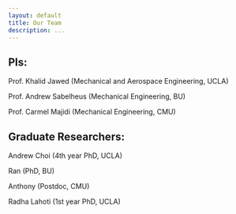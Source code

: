```yaml
---
layout: default
title: Our Team
description: ...
---
```


## PIs:
Prof. Khalid Jawed (Mechanical and Aerospace Engineering, UCLA)

Prof. Andrew Sabelheus (Mechanical Engineering, BU)

Prof. Carmel Majidi (Mechanical Engineering, CMU)

## Graduate Researchers:

Andrew Choi (4th year PhD, UCLA)

Ran (PhD, BU)

Anthony (Postdoc, CMU)

Radha Lahoti (1st year PhD, UCLA)
